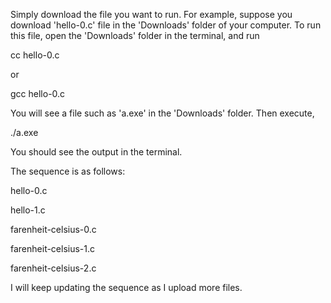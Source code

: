 Simply download the file you want to run.
For example, suppose you download 'hello-0.c'  file in the 'Downloads' folder of your computer.
To run this file, open the 'Downloads' folder in the terminal, and run

cc hello-0.c

or

gcc hello-0.c

You will see a file such as 'a.exe' in the 'Downloads' folder.
Then execute,

./a.exe

You should see the output in the terminal.

The sequence is as follows:

hello-0.c

hello-1.c

farenheit-celsius-0.c

farenheit-celsius-1.c

farenheit-celsius-2.c

I will keep updating the sequence as I upload more files.
